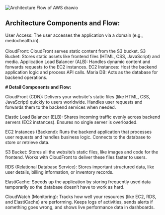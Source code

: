 
![Architecture Flow of AWS drawio](https://github.com/user-attachments/assets/ac1a56cc-07f7-4d20-8410-84fc624bd5a9)


## Architecture Components and Flow:

User Access: The user accesses the application via a domain (e.g., medochealth.in).<br>  
CloudFront: CloudFront serves static content from the S3 bucket.
S3 Bucket: Stores static assets like frontend files (HTML, CSS, JavaScript) and media.
Application Load Balancer (ALB): Handles dynamic content and forwards requests to the EC2 instances.
EC2 Instances: Host the backend application logic and process API calls.
Maria DB: Acts as the database for backend operations.


**# Detail Components and Flow:**

CloudFront (CDN):
Delivers your website's static files (like HTML, CSS, JavaScript) quickly to users worldwide.
Handles user requests and forwards them to the backend services when needed.

Elastic Load Balancer (ELB):
Shares incoming traffic evenly across backend servers (EC2 instances).
Ensures no single server is overloaded.

EC2 Instances (Backend):
Runs the backend application that processes user requests and handles business logic.
Connects to the database to store or retrieve data.

S3 Bucket:
Stores all the website’s static files, like images and code for the frontend.
Works with CloudFront to deliver these files faster to users.

RDS (Relational Database Service):
Stores important structured data, like user details, billing information, or inventory records.

ElastiCache:
Speeds up the application by storing frequently used data temporarily so the database doesn’t have to work as hard.

CloudWatch (Monitoring):
Tracks how well your resources (like EC2, RDS, and ElastiCache) are performing.
Keeps logs of activities, sends alerts if something goes wrong, and shows live performance data in dashboards.



